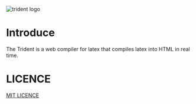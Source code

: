 ![trident logo](https://user-images.githubusercontent.com/88757735/225915534-75549272-f939-4413-af95-62912b133863.png)

# Introduce
The Trident is a web compiler for latex that compiles latex into HTML in real time.

# LICENCE
[MIT LICENCE](LICENSE)
